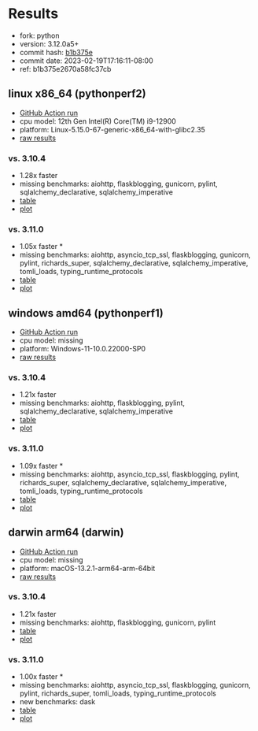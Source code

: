 # Results

- fork: python
- version: 3.12.0a5+
- commit hash: [b1b375e](https://github.com/python/cpython/commit/b1b375e)
- commit date: 2023-02-19T17:16:11-08:00
- ref: b1b375e2670a58fc37cb

## linux x86_64 (pythonperf2)

- [GitHub Action run](https://github.com/faster-cpython/benchmarking/actions/runs/4513538053)
- cpu model: 12th Gen Intel(R) Core(TM) i9-12900
- platform: Linux-5.15.0-67-generic-x86_64-with-glibc2.35
- [raw results](bm-20230219-pythonperf2-x86_64-python-b1b375e2670a58fc37cb-3.12.0a5%2B-b1b375e.json)

### vs. 3.10.4

- 1.28x faster
- missing benchmarks: aiohttp, flaskblogging, gunicorn, pylint, sqlalchemy_declarative, sqlalchemy_imperative
- [table](bm-20230219-pythonperf2-x86_64-python-b1b375e2670a58fc37cb-3.12.0a5%2B-b1b375e-vs-3.10.4.md)
- [plot](bm-20230219-pythonperf2-x86_64-python-b1b375e2670a58fc37cb-3.12.0a5%2B-b1b375e-vs-3.10.4.png)

### vs. 3.11.0

- 1.05x faster \*
- missing benchmarks: aiohttp, asyncio_tcp_ssl, flaskblogging, gunicorn, pylint, richards_super, sqlalchemy_declarative, sqlalchemy_imperative, tomli_loads, typing_runtime_protocols
- [table](bm-20230219-pythonperf2-x86_64-python-b1b375e2670a58fc37cb-3.12.0a5%2B-b1b375e-vs-3.11.0.md)
- [plot](bm-20230219-pythonperf2-x86_64-python-b1b375e2670a58fc37cb-3.12.0a5%2B-b1b375e-vs-3.11.0.png)

## windows amd64 (pythonperf1)

- [GitHub Action run](https://github.com/faster-cpython/benchmarking/actions/runs/4610451043)
- cpu model: missing
- platform: Windows-11-10.0.22000-SP0
- [raw results](bm-20230219-pythonperf1-amd64-python-b1b375e2670a58fc37cb-3.12.0a5%2B-b1b375e.json)

### vs. 3.10.4

- 1.21x faster
- missing benchmarks: aiohttp, flaskblogging, pylint, sqlalchemy_declarative, sqlalchemy_imperative
- [table](bm-20230219-pythonperf1-amd64-python-b1b375e2670a58fc37cb-3.12.0a5%2B-b1b375e-vs-3.10.4.md)
- [plot](bm-20230219-pythonperf1-amd64-python-b1b375e2670a58fc37cb-3.12.0a5%2B-b1b375e-vs-3.10.4.png)

### vs. 3.11.0

- 1.09x faster \*
- missing benchmarks: aiohttp, asyncio_tcp_ssl, flaskblogging, pylint, richards_super, sqlalchemy_declarative, sqlalchemy_imperative, tomli_loads, typing_runtime_protocols
- [table](bm-20230219-pythonperf1-amd64-python-b1b375e2670a58fc37cb-3.12.0a5%2B-b1b375e-vs-3.11.0.md)
- [plot](bm-20230219-pythonperf1-amd64-python-b1b375e2670a58fc37cb-3.12.0a5%2B-b1b375e-vs-3.11.0.png)

## darwin arm64 (darwin)

- [GitHub Action run](https://github.com/faster-cpython/benchmarking/actions/runs/4494506025)
- cpu model: missing
- platform: macOS-13.2.1-arm64-arm-64bit
- [raw results](bm-20230219-darwin-arm64-python-b1b375e2670a58fc37cb-3.12.0a5%2B-b1b375e.json)

### vs. 3.10.4

- 1.21x faster
- missing benchmarks: aiohttp, flaskblogging, gunicorn, pylint
- [table](bm-20230219-darwin-arm64-python-b1b375e2670a58fc37cb-3.12.0a5%2B-b1b375e-vs-3.10.4.md)
- [plot](bm-20230219-darwin-arm64-python-b1b375e2670a58fc37cb-3.12.0a5%2B-b1b375e-vs-3.10.4.png)

### vs. 3.11.0

- 1.00x faster \*
- missing benchmarks: aiohttp, asyncio_tcp_ssl, flaskblogging, gunicorn, pylint, richards_super, tomli_loads, typing_runtime_protocols
- new benchmarks: dask
- [table](bm-20230219-darwin-arm64-python-b1b375e2670a58fc37cb-3.12.0a5%2B-b1b375e-vs-3.11.0.md)
- [plot](bm-20230219-darwin-arm64-python-b1b375e2670a58fc37cb-3.12.0a5%2B-b1b375e-vs-3.11.0.png)

